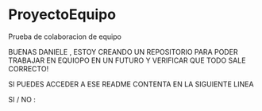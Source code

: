 # ProyectoEquipo

Prueba de colaboracion de equipo

BUENAS DANIELE , ESTOY CREANDO UN REPOSITORIO PARA PODER TRABAJAR EN EQUIOPO EN UN FUTURO Y VERIFICAR QUE TODO SALE CORRECTO!

SI PUEDES ACCEDER A ESE README CONTENTA EN LA SIGUIENTE LINEA

SI / NO :
